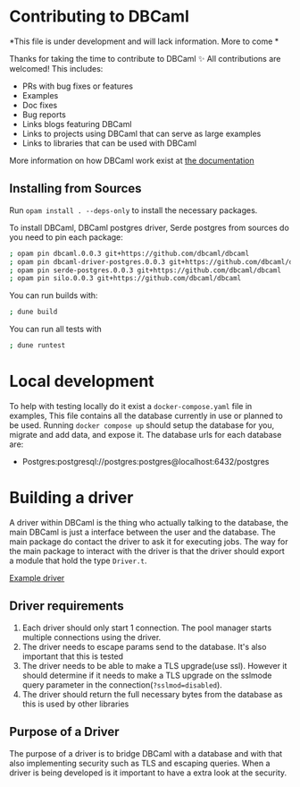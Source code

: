 # Contributing to DBCaml

*This file is under development and will lack information. More to come *

Thanks for taking the time to contribute to DBCaml ✨ All contributions are
welcomed! This includes:

* PRs with bug fixes or features
* Examples
* Doc fixes
* Bug reports
* Links blogs featuring DBCaml
* Links to projects using DBCaml that can serve as large examples
* Links to libraries that can be used with DBCaml

More information on how DBCaml work exist at [the documentation](https://dbca.ml)

## Installing from Sources

Run `opam install . --deps-only` to install the necessary packages.

To install DBCaml, DBCaml postgres driver, Serde postgres from sources do you need to pin each package:

```sh
; opam pin dbcaml.0.0.3 git+https://github.com/dbcaml/dbcaml
; opam pin dbcaml-driver-postgres.0.0.3 git+https://github.com/dbcaml/dbcaml
; opam pin serde-postgres.0.0.3 git+https://github.com/dbcaml/dbcaml
; opam pin silo.0.0.3 git+https://github.com/dbcaml/dbcaml
```

You can run builds with:

```sh
; dune build
```

You can run all tests with

```sh
; dune runtest
```

# Local development

To help with testing locally do it exist a `docker-compose.yaml` file in examples, This file contains all the database currently in use or planned to be used. 
Running  `docker compose up` should setup the database for you, migrate and add data, and expose it. The database urls for each database are:

- Postgres:postgresql://postgres:postgres@localhost:6432/postgres

# Building a driver

A driver within DBCaml is the thing who actually talking to the database, the main DBCaml is just a interface between the user and the database. The main package do contact the driver to ask it for executing jobs.
The way for the main package to interact with the driver is that the driver should export a module that hold the type `Driver.t`. 

[Example driver](./dbcaml_driver_postgres)

## Driver requirements

1. Each driver should only start 1 connection. The pool manager starts multiple connections using the driver.
2. The driver needs to escape params send to the database. It's also important that this is tested
3. The driver needs to be able to make a TLS upgrade(use ssl). However it should determine if it needs to make a TLS upgrade on the sslmode query parameter in the connection(`?sslmod=disabled`).
4. The driver should return the full necessary bytes from the database as this is used by other libraries

## Purpose of a Driver

The purpose of a driver is to bridge DBCaml with a database and with that also implementing security such as TLS and escaping queries.
When a driver is being developed is it important to have a extra look at the security.

